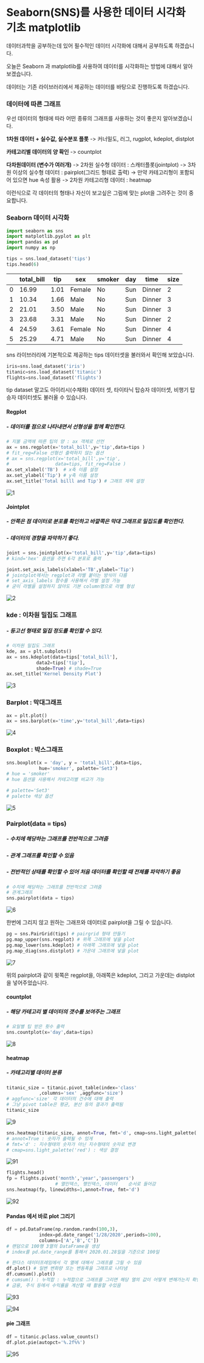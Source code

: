 # Seaborn(SNS)를 사용한 데이터 시각화 기초 matplotlib

데이터과학을 공부하는데 있어 필수적인 데이터 시각화에 대해서 공부하도록 하겠습니다.

오늘은 Seaborn 과 matplotlib를 사용하여 데이터를 시각화하는 방법에 대해서 알아보겠습니다.

데이터는 기존 라이브러리에서 제공하는 데이터를 바탕으로 진행하도록 하겠습니다.



### 데이터에 따른 그래프

우선 데이터의 형태에 따라 어떤 종류의 그래프를 사용하는 것이 좋은지 알아보겠습니다.

**1차원 데이터 + 실수값, 실수분포 플롯**
-> 커너밀도, 러그, rugplot, kdeplot, distplot

**카테고리별 데이터의 양 확인**
-> countplot

**다차원데이터 (변수가 여러개)**
-> 2차원 실수형 데이터 : 스캐터플롯(jointplot)
-> 3차원 이상의 실수형 데이터 : pairplot(그리드 형테로 출력)
-> 만약 카테고리형이 포함되어 있으면 hue 속성 활용
-> 2차원 카테고리형 데이터 : heatmap

이런식으로 각 데이터의 형태나 자신이 보고싶은 그림에 맞는 plot을 그려주는 것이 중요합니다.



### Seaborn 데이터 시각화

```python
import seaborn as sns
import matplotlib.pyplot as plt
import pandas as pd
import numpy as np

tips = sns.load_dataset('tips')
tips.head(6)
```

|      | total_bill | tip  | sex    | smoker | day  | time   | size |
| ---- | ---------- | ---- | ------ | ------ | ---- | ------ | ---- |
| 0    | 16.99      | 1.01 | Female | No     | Sun  | Dinner | 2    |
| 1    | 10.34      | 1.66 | Male   | No     | Sun  | Dinner | 3    |
| 2    | 21.01      | 3.50 | Male   | No     | Sun  | Dinner | 3    |
| 3    | 23.68      | 3.31 | Male   | No     | Sun  | Dinner | 2    |
| 4    | 24.59      | 3.61 | Female | No     | Sun  | Dinner | 4    |
| 5    | 25.29      | 4.71 | Male   | No     | Sun  | Dinner | 4    |

sns 라이브러리에 기본적으로 제공하는 tips 데이터셋을 불러와서 확인해 보았습니다.

```python
iris=sns.load_dataset('iris')
titanic=sns.load_dataset('titanic')
flights=sns.load_dataset('flights')
```

tip dataset 말고도 아이리시(수채화) 데이터 셋, 타이타닉 탑승자 데이터셋, 비행기 탑승자 데이터셋도 불러올 수 있습니다.





#### Regplot  

#####  - 데이터를 점으로 나타내면서 선형성을 함께 확인한다.

```python
# 지불 금액에 따른 팁의 양 : ax 객체로 선언
ax = sns.regplot(x='total_bill',y='tip',data=tips ) 
# fit_reg=False 선형선 출력하지 않는 옵션
# ax = sns.regplot(x='total_bill',y='tip',
#                 data=tips, fit_reg=False ) 
ax.set_xlabel('TB')  # x축 이름 설정
ax.set_ylabel('Tip') # y축 이름 설정
ax.set_title('Total billl and Tip') # 그래프 제목 설정
```

![1](C:\Users\Administrator\Desktop\TIL\Azure\images\Network\1.png)



#### Jointplot 

#####  - 안쪽은 점 데이터로 분포를 확인하고 바깥쪽은 막대 그래프로 밀집도를 확인한다.

#####  - 데이터의 경향을 파악하기 좋다.

```python
joint = sns.jointplot(x='total_bill',y='tip',data=tips)
# kind='hex' 옵션을 주면 6각 분포로 출력

joint.set_axis_labels(xlabel='TB',ylabel='Tip')
# jointplot에서는 regplot과 라벨 붙이는 방식이 다름
# set_axis_labels 함수를 사용해서 라벨 설정 가능
# 굳이 라벨을 설정하지 않아도 기본 column명으로 라벨 형성
```

![2](C:\Users\Administrator\Desktop\TIL\Azure\images\Network\2.png)

### kde : 이차원 밀집도 그래프

##### - 등고선 형태로 밀집 정도를 확인할 수 있다.

```python
# 이차원 밀집도 그래프
kde, ax = plt.subplots()
ax = sns.kdeplot(data=tips['total_bill'],
           data2=tips['tip'],
           shade=True) # shade=True 
ax.set_title('Kernel Density Plot')
```

![3](C:\Users\Administrator\Desktop\TIL\Azure\images\Network\3.png)



### Barplot : 막대그래프

```python
ax = plt.plot()
ax = sns.barplot(x='time',y='total_bill',data=tips)
```

![4](C:\Users\Administrator\Desktop\TIL\Azure\images\Network\4-1580204413732.png)

### Boxplot : 박스그래프

```python
sns.boxplot(x = 'day', y = 'total_bill',data=tips,
            hue='smoker', palette='Set3')
# hue = 'smoker'
# hue 옵션을 사용해서 카테고리별 비교가 가능

# palette='Set3'
# palette 색상 옵션
```

![5](C:\Users\Administrator\Desktop\TIL\Azure\images\Network\5-1580204527725.png)



### Pairplot(data = tips)

##### - 수치에 해당하는 그래프를 전반적으로 그려줌

##### - 관계 그래프를 확인할 수 있음

##### - 전반적인 상태를 확인할 수 있어 처음 데이터를 확인할 때 전체를 파악하기 좋음

```python
# 수치에 해당하는 그래프를 전반적으로 그려줌
# 관계그래프
sns.pairplot(data = tips)
```

![6](C:\Users\Administrator\Desktop\TIL\Azure\images\Network\6.png)



한번에 그리지 않고 원하는 그래프와 데이터로 pairplot을 그릴 수 있습니다.


```python
pg = sns.PairGrid(tips) # pairgrid 형태 만들기
pg.map_upper(sns.regplot) # 위쪽 그래프에 넣을 plot 
pg.map_lower(sns.kdeplot) # 아래쪽 그래프에 넣을 plot 
pg.map_diag(sns.distplot) # 가운데 그래프에 넣을 plot 
```

![7](C:\Users\Administrator\Desktop\TIL\Azure\images\Network\7-1580206714859.png)

위의 pairplot과 같이 윗쪽은 regplot을, 아래쪽은 kdeplot, 그리고 가운데는 distplot을 넣어주었습니다.



#### countplot

##### - 해당 카테고리 별 데이터의 갯수를 보여주는 그래프

```python
# 요일별 팁 받은 횟수 출력
sns.countplot(x='day',data=tips)
```

![8](C:\Users\Administrator\Desktop\TIL\Azure\images\Network\8.png)

#### heatmap

##### - 카테고리별 데이터 분류

```python
titanic_size = titanic.pivot_table(index='class'
			,columns='sex' ,aggfunc='size') 
# aggfunc='size' 각 데이터의 건수에 대해 출력
# 그냥 pivot table은 평균, 분산 등의 결과가 출력됨
titanic_size
```

![9](C:\Users\Administrator\Desktop\TIL\Azure\images\Network\9.PNG)



```python
sns.heatmap(titanic_size, annot=True, fmt='d', cmap=sns.light_palette('red'))
# annot=True : 숫자가 출력될 수 있게
# fmt='d' : 지수형태의 숫자가 아닌 지수형태의 숫자로 변경
# cmap=sns.light_palette('red') : 색상 결정
```

![91](C:\Users\Administrator\Desktop\TIL\Azure\images\Network\91.png)

```python
flights.head()
fp = flights.pivot('month','year','passengers') 
				  # 열인덱스, 행인덱스, 데이터    순서로 들어감
sns.heatmap(fp, linewidths=1,annot=True, fmt='d')
```

![92](C:\Users\Administrator\Desktop\TIL\Azure\images\Network\92.png)



#### Pandas 에서 바로 plot 그리기

```python
df = pd.DataFrame(np.random.randn(100,3),
            index=pd.date_range('1/28/2020',periods=100),
            columns=['A','B','C'])
# 랜덤으로 100행 3열의 DataFrame을 생성
# index를 pd.date_range를 통해서 2020.01.28일을 기준으로 100일

# 판다스 데이터프레임에서 각 열에 대해서 그래프를 그릴 수 있음
df.plot() # 일변 변화량 또는 변동폭을 그래프로 나타냄
df.cumsum().plot()
# cumsum() : 누적합 : 누적합으로 그래프를 그리면 해당 열의 값이 어떻게 변해가는지 확인할 수 있음
# 금융, 주식 등에서 수익률을 계산할 때 활용할 수있음
```



![93](C:\Users\Administrator\Desktop\TIL\Azure\images\Network\93.png)

![94](C:\Users\Administrator\Desktop\TIL\Azure\images\Network\94.png)



#### pie 그래프

```python
df = titanic.pclass.value_counts()
df.plot.pie(autopct='%.2f%%')
```

![95](C:\Users\Administrator\Desktop\TIL\Azure\images\Network\95.png)